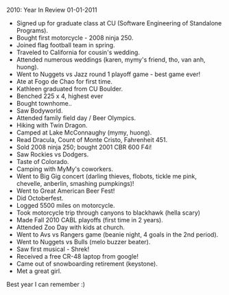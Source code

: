 2010: Year In Review
01-01-2011

* Signed up for graduate class at CU (Software Engineering of Standalone Programs).
* Bought first motorcycle - 2008 ninja 250.
* Joined flag football team in spring.
* Traveled to California for cousin's wedding.
* Attended numerous weddings (karen, mymy's friend, tho, van anh, huong).
* Went to Nuggets vs Jazz round 1 playoff game - best game ever!
* Ate at Fogo de Chao for first time.
* Kathleen graduated from CU Boulder.
* Benched 225 x 4, highest ever
* Bought townhome..
* Saw Bodyworld.
* Attended family field day / Beer Olympics.
* Hiking with Twin Dragon.
* Camped at Lake McConnaughy (mymy, huong).
* Read Dracula, Count of Monte Cristo, Fahrenheit 451.
* Sold 2008 ninja 250; bought 2001 CBR 600 F4i!
* Saw Rockies vs Dodgers.
* Taste of Colorado.
* Camping with MyMy's coworkers.
* Went to Big Gig concert (darling thieves, flobots, tickle me pink, chevelle, anberlin, smashing pumpkings)!
* Went to Great American Beer Fest!
* Did Octoberfest.
* Logged 5500 miles on motorcycle.
* Took motorcycle trip through canyons to blackhawk (hella scary)
* Made Fall 2010 CABL playoffs (first time in 2 years).
* Attended Zoo Day with kids at church.
* Went to Avs vs Rangers game (beanie night, 4 goals in the 2nd period).
* Went to Nuggets vs Bulls (melo buzzer beater).
* Saw first musical - Shrek!
* Received a free CR-48 laptop from google!
* Came out of snowboarding retirement (keystone).
* Met a great girl.

Best year I can remember :)

